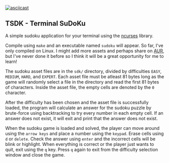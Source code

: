 [![asciicast](https://asciinema.org/a/sfO3LFRV7c633hb33PNYm0rmU.svg)](https://asciinema.org/a/sfO3LFRV7c633hb33PNYm0rmU)

## TSDK - Terminal SuDoKu

A simple sudoku application for your terminal using the [ncurses](https://linux.die.net/man/3/ncurses) library.

Compile using `make` and an executable named `sudoku` will appear.
So far, I've only compiled on Linux.
I might add more assets and perhaps share on [AUR](https://wiki.archlinux.org/title/AUR_submission_guidelines), but I've never done it before so I think it will be a great opportunity for me to learn!

The sudoku asset files are in the `sdk/` directory, divided by difficulties `EASY`, `MEDIUM`, `HARD`, and `EXPERT`.
Each asset file must be atleast 81 bytes long as the game will randomly select a file in the directory and read the first 81 bytes of characters.
Inside the asset file, the empty cells are denoted by the `0` character.

After the difficulty has been chosen and the asset file is successfully loaded, the program will calculate an answer for the sudoku puzzle by brute-force using backtracking to try every number in each empty cell.
If an answer does not exist, it will exit and print that the answer does not exist.

When the sudoku game is loaded and solved, the player can move around using the `arrow keys` and place a number using the `keypad`.
Erase cells using `d` or `delete`.
Check the answer using `enter` and the incorrect cells will be blink or highlight.
When everything is correct or the player just wants to quit, exit using the `q` key.
Press `q` again to exit from the difficulty selection window and close the game.

